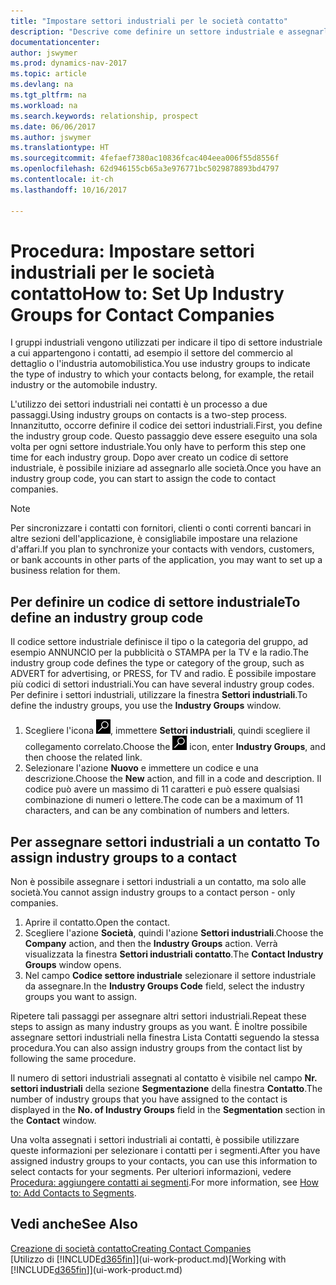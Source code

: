 ```yaml
---
title: "Impostare settori industriali per le società contatto"
description: "Descrive come definire un settore industriale e assegnarlo a una società contatto, ad esempio il settore del commercio al dettaglio o dell'industria automobilistica."
documentationcenter: 
author: jswymer
ms.prod: dynamics-nav-2017
ms.topic: article
ms.devlang: na
ms.tgt_pltfrm: na
ms.workload: na
ms.search.keywords: relationship, prospect
ms.date: 06/06/2017
ms.author: jswymer
ms.translationtype: HT
ms.sourcegitcommit: 4fefaef7380ac10836fcac404eea006f55d8556f
ms.openlocfilehash: 62d946155cb65a3e976771bc5029878893bd4797
ms.contentlocale: it-ch
ms.lasthandoff: 10/16/2017

---
```

# <a name="how-to-set-up-industry-groups-for-contact-companies"></a><span data-ttu-id="f70fa-103">Procedura: Impostare settori industriali per le società contatto</span><span class="sxs-lookup"><span data-stu-id="f70fa-103">How to: Set Up Industry Groups for Contact Companies</span></span>
<span data-ttu-id="f70fa-104">I gruppi industriali vengono utilizzati per indicare il tipo di settore industriale a cui appartengono i contatti, ad esempio il settore del commercio al dettaglio o l'industria automobilistica.</span><span class="sxs-lookup"><span data-stu-id="f70fa-104">You use industry groups to indicate the type of industry to which your contacts belong, for example, the retail industry or the automobile industry.</span></span>

<span data-ttu-id="f70fa-105">L'utilizzo dei settori industriali nei contatti è un processo a due passaggi.</span><span class="sxs-lookup"><span data-stu-id="f70fa-105">Using industry groups on contacts is a two-step process.</span></span> <span data-ttu-id="f70fa-106">Innanzitutto, occorre definire il codice dei settori industriali.</span><span class="sxs-lookup"><span data-stu-id="f70fa-106">First, you define the industry group code.</span></span> <span data-ttu-id="f70fa-107">Questo passaggio deve essere eseguito una sola volta per ogni settore industriale.</span><span class="sxs-lookup"><span data-stu-id="f70fa-107">You only have to perform this step one time for each industry group.</span></span> <span data-ttu-id="f70fa-108">Dopo aver creato un codice di settore industriale, è possibile iniziare ad assegnarlo alle società.</span><span class="sxs-lookup"><span data-stu-id="f70fa-108">Once you have an industry group code, you can start to assign the code to contact companies.</span></span>

> [!NOTE]  
>   <span data-ttu-id="f70fa-109">Per sincronizzare i contatti con fornitori, clienti o conti correnti bancari in altre sezioni dell'applicazione, è consigliabile impostare una relazione d'affari.</span><span class="sxs-lookup"><span data-stu-id="f70fa-109">If you plan to synchronize your contacts with vendors, customers, or bank accounts in other parts of the application, you may want to set up a business relation for them.</span></span>

## <a name="to-define-an-industry-group-code"></a><span data-ttu-id="f70fa-110">Per definire un codice di settore industriale</span><span class="sxs-lookup"><span data-stu-id="f70fa-110">To define an industry group code</span></span>
<span data-ttu-id="f70fa-111">Il codice settore industriale definisce il tipo o la categoria del gruppo, ad esempio ANNUNCIO per la pubblicità o STAMPA per la TV e la radio.</span><span class="sxs-lookup"><span data-stu-id="f70fa-111">The industry group code defines the type or category of the group, such as ADVERT for advertising, or PRESS, for TV and radio.</span></span> <span data-ttu-id="f70fa-112">È possibile impostare più codici di settori industriali.</span><span class="sxs-lookup"><span data-stu-id="f70fa-112">You can have several industry group codes.</span></span> <span data-ttu-id="f70fa-113">Per definire i settori industriali, utilizzare la finestra **Settori industriali**.</span><span class="sxs-lookup"><span data-stu-id="f70fa-113">To define the industry groups, you use the **Industry Groups** window.</span></span>

1. <span data-ttu-id="f70fa-114">Scegliere l'icona ![Cerca pagina o report](media/ui-search/search_small.png "icona Cerca pagina o report"), immettere **Settori industriali**, quindi scegliere il collegamento correlato.</span><span class="sxs-lookup"><span data-stu-id="f70fa-114">Choose the ![Search for Page or Report](media/ui-search/search_small.png "Search for Page or Report icon") icon, enter **Industry Groups**, and then choose the related link.</span></span>
2. <span data-ttu-id="f70fa-115">Selezionare l'azione **Nuovo** e immettere un codice e una descrizione.</span><span class="sxs-lookup"><span data-stu-id="f70fa-115">Choose the **New** action, and fill in a code and description.</span></span> <span data-ttu-id="f70fa-116">Il codice può avere un massimo di 11 caratteri e può essere qualsiasi combinazione di numeri o lettere.</span><span class="sxs-lookup"><span data-stu-id="f70fa-116">The code can be a maximum of 11 characters, and can be any combination of numbers and letters.</span></span>

## <span data-ttu-id="f70fa-117"><a name="AssignIndustryGroupContact"></a> Per assegnare settori industriali a un contatto</span><span class="sxs-lookup"><span data-stu-id="f70fa-117"><a name="AssignIndustryGroupContact"></a> To assign industry groups to a contact</span></span>
<span data-ttu-id="f70fa-118">Non è possibile assegnare i settori industriali a un contatto, ma solo alle società.</span><span class="sxs-lookup"><span data-stu-id="f70fa-118">You cannot assign industry groups to a contact person - only companies.</span></span>

1. <span data-ttu-id="f70fa-119">Aprire il contatto.</span><span class="sxs-lookup"><span data-stu-id="f70fa-119">Open the contact.</span></span>
2. <span data-ttu-id="f70fa-120">Scegliere l'azione **Società**, quindi l'azione **Settori industriali**.</span><span class="sxs-lookup"><span data-stu-id="f70fa-120">Choose the **Company** action, and then the **Industry Groups** action.</span></span> <span data-ttu-id="f70fa-121">Verrà visualizzata la finestra **Settori industriali contatto**.</span><span class="sxs-lookup"><span data-stu-id="f70fa-121">The **Contact Industry Groups** window opens.</span></span>
3. <span data-ttu-id="f70fa-122">Nel campo **Codice settore industriale** selezionare il settore industriale da assegnare.</span><span class="sxs-lookup"><span data-stu-id="f70fa-122">In the **Industry Groups Code** field, select the industry groups you want to assign.</span></span>

<span data-ttu-id="f70fa-123">Ripetere tali passaggi per assegnare altri settori industriali.</span><span class="sxs-lookup"><span data-stu-id="f70fa-123">Repeat these steps to assign as many industry groups as you want.</span></span> <span data-ttu-id="f70fa-124">È inoltre possibile assegnare settori industriali nella finestra Lista Contatti seguendo la stessa procedura.</span><span class="sxs-lookup"><span data-stu-id="f70fa-124">You can also assign industry groups from the contact list by following the same procedure.</span></span>

<span data-ttu-id="f70fa-125">Il numero di settori industriali assegnati al contatto è visibile nel campo **Nr. settori industriali** della sezione **Segmentazione** della finestra **Contatto**.</span><span class="sxs-lookup"><span data-stu-id="f70fa-125">The number of industry groups that you have assigned to the contact is displayed in the **No. of Industry Groups** field in the **Segmentation** section in the **Contact** window.</span></span>

<span data-ttu-id="f70fa-126">Una volta assegnati i settori industriali ai contatti, è possibile utilizzare queste informazioni per selezionare i contatti per i segmenti.</span><span class="sxs-lookup"><span data-stu-id="f70fa-126">After you have assigned industry groups to your contacts, you can use this information to select contacts for your segments.</span></span> <span data-ttu-id="f70fa-127">Per ulteriori informazioni, vedere [Procedura: aggiungere contatti ai segmenti](marketing-add-contact-segment.md).</span><span class="sxs-lookup"><span data-stu-id="f70fa-127">For more information, see [How to: Add Contacts to Segments](marketing-add-contact-segment.md).</span></span>

## <a name="see-also"></a><span data-ttu-id="f70fa-128">Vedi anche</span><span class="sxs-lookup"><span data-stu-id="f70fa-128">See Also</span></span>
[<span data-ttu-id="f70fa-129">Creazione di società contatto</span><span class="sxs-lookup"><span data-stu-id="f70fa-129">Creating Contact Companies</span></span>](marketing-create-contact-companies.md)  
<span data-ttu-id="f70fa-130">[Utilizzo di [!INCLUDE[d365fin](includes/d365fin_md.md)]](ui-work-product.md)</span><span class="sxs-lookup"><span data-stu-id="f70fa-130">[Working with [!INCLUDE[d365fin](includes/d365fin_md.md)]](ui-work-product.md)</span></span>

